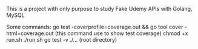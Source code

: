 This is a project with only purpose to study
Fake Udemy APIs with Golang, MySQL

Some commands:
go test -coverprofile=coverage.out && go tool cover -html=coverage.out (this command use to show test coverage)
chmod +x run.sh
./run.sh
go test -v ./... (root directory)